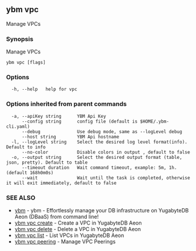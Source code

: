 ## ybm vpc

Manage VPCs

### Synopsis

Manage VPCs

```
ybm vpc [flags]
```

### Options

```
  -h, --help   help for vpc
```

### Options inherited from parent commands

```
  -a, --apiKey string      YBM Api Key
      --config string      config file (default is $HOME/.ybm-cli.yaml)
      --debug              Use debug mode, same as --logLevel debug
      --host string        YBM Api hostname
  -l, --logLevel string    Select the desired log level format(info). Default to info
      --no-color           Disable colors in output , default to false
  -o, --output string      Select the desired output format (table, json, pretty). Default to table
      --timeout duration   Wait command timeout, example: 5m, 1h. (default 168h0m0s)
      --wait               Wait until the task is completed, otherwise it will exit immediately, default to false
```

### SEE ALSO

* [ybm](ybm.md)	 - ybm - Effortlessly manage your DB infrastructure on YugabyteDB Aeon (DBaaS) from command line!
* [ybm vpc create](ybm_vpc_create.md)	 - Create a VPC in YugabyteDB Aeon
* [ybm vpc delete](ybm_vpc_delete.md)	 - Delete a VPC in YugabyteDB Aeon
* [ybm vpc list](ybm_vpc_list.md)	 - List VPCs in YugabyteDB Aeon
* [ybm vpc peering](ybm_vpc_peering.md)	 - Manage VPC Peerings

